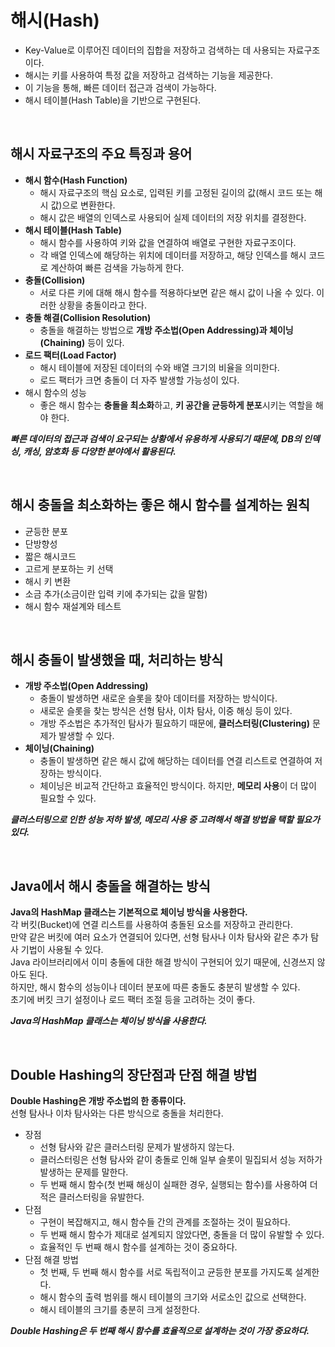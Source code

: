 # 해시(Hash)
- Key-Value로 이루어진 데이터의 집합을 저장하고 검색하는 데 사용되는 자료구조이다.   
- 해시는 키를 사용하여 특정 값을 저장하고 검색하는 기능을 제공한다.   
- 이 기능을 통해, 빠른 데이터 접근과 검색이 가능하다.   
- 해시 테이블(Hash Table)을 기반으로 구현된다.

<br>

## 해시 자료구조의 주요 특징과 용어
- **해시 함수(Hash Function)**
  - 해시 자료구조의 핵심 요소로, 입력된 키를 고정된 길이의 값(해시 코드 또는 해시 값)으로 변환한다.
  - 해시 값은 배열의 인덱스로 사용되어 실제 데이터의 저장 위치를 결정한다.
- **해시 테이블(Hash Table)**
  - 해시 함수를 사용하여 키와 값을 연결하여 배열로 구현한 자료구조이다.
  - 각 배열 인덱스에 해당하는 위치에 데이터를 저장하고, 해당 인덱스를 해시 코드로 계산하여 빠른 검색을 가능하게 한다.
- **충돌(Collision)** 
  - 서로 다른 키에 대해 해시 함수를 적용하다보면 같은 해시 값이 나올 수 있다. 이러한 상황을 충돌이라고 한다.
- **충돌 해결(Collision Resolution)**
  - 충돌을 해결하는 방법으로 **개방 주소법(Open Addressing)과 체이닝(Chaining)** 등이 있다.
- **로드 팩터(Load Factor)**
  - 해시 테이블에 저장된 데이터의 수와 배열 크기의 비율을 의미한다.
  - 로드 팩터가 크면 충돌이 더 자주 발생할 가능성이 있다.
- 해시 함수의 성능
  - 좋은 해시 함수는 **충돌을 최소화**하고, **키 공간을 균등하게 분포**시키는 역할을 해야 한다.

***빠른 데이터의 접근과 검색이 요구되는 상황에서 유용하게 사용되기 때문에, DB의 인덱싱, 캐싱, 암호화 등 다양한 분야에서 활용된다.***

<br>

## 해시 충돌을 최소화하는 좋은 해시 함수를 설계하는 원칙
- 균등한 분포
- 단방향성
- 짧은 해시코드
- 고르게 분포하는 키 선택
- 해시 키 변환
- 소금 추가(소금이란 입력 키에 추가되는 값을 말함)
- 해시 함수 재설계와 테스트

<br>

## 해시 충돌이 발생했을 때, 처리하는 방식
- **개방 주소법(Open Addressing)**
  - 충돌이 발생하면 새로운 슬롯을 찾아 데이터를 저장하는 방식이다.
  - 새로운 슬롯을 찾는 방식은 선형 탐사, 이차 탐사, 이중 해싱 등이 있다.
  - 개방 주소법은 추가적인 탐사가 필요하기 때문에, **클러스터링(Clustering)** 문제가 발생할 수 있다.
- **체이닝(Chaining)**
  - 충돌이 발생하면 같은 해시 값에 해당하는 데이터를 연결 리스트로 연결하여 저장하는 방식이다.
  - 체이닝은 비교적 간단하고 효율적인 방식이다. 하지만, **메모리 사용**이 더 많이 필요할 수 있다.

***클러스터링으로 인한 성능 저하 발생, 메모리 사용 중 고려해서 해결 방법을 택할 필요가 있다.***

<br>

## Java에서 해시 충돌을 해결하는 방식
**Java의 HashMap 클래스는 기본적으로 체이닝 방식을 사용한다.**   
각 버킷(Bucket)에 연결 리스트를 사용하여 충돌된 요소를 저장하고 관리한다.   
만약 같은 버킷에 여러 요소가 연결되어 있다면, 선형 탐사나 이차 탐사와 같은 추가 탐사 기법이 사용될 수 있다.   
Java 라이브러리에서 이미 충돌에 대한 해결 방식이 구현되어 있기 때문에, 신경쓰지 않아도 된다.   
하지만, 해시 함수의 성능이나 데이터 분포에 따른 충돌도 충분히 발생할 수 있다.   
초기에 버킷 크기 설정이나 로드 팩터 조절 등을 고려하는 것이 좋다.


***Java의 HashMap 클래스는 체이닝 방식을 사용한다.***

<br>

## Double Hashing의 장단점과 단점 해결 방법
**Double Hashing은 개방 주소법의 한 종류이다.**   
선형 탐사나 이차 탐사와는 다른 방식으로 충돌을 처리한다.

- 장점
  - 선형 탐사와 같은 클러스터링 문제가 발생하지 않는다.
  - 클러스터링은 선형 탐사와 같이 충돌로 인해 일부 슬롯이 밀집되서 성능 저하가 발생하는 문제를 말한다.
  - 두 번째 해시 함수(첫 번째 해싱이 실패한 경우, 실행되는 함수)를 사용하여 더 적은 클러스터링을 유발한다.
- 단점
  - 구현이 복잡해지고, 해시 함수들 간의 관계를 조절하는 것이 필요하다.
  - 두 번째 해시 함수가 제대로 설계되지 않았다면, 충돌을 더 많이 유발할 수 있다.
  - 효율적인 두 번째 해시 함수를 설계하는 것이 중요하다.
- 단점 해결 방법
  - 첫 번째, 두 번째 해시 함수를 서로 독립적이고 균등한 분포를 가지도록 설계한다.
  - 해시 함수의 출력 범위를 해시 테이블의 크기와 서로소인 값으로 선택한다.
  - 해시 테이블의 크기를 충분히 크게 설정한다.
 
***Double Hashing은 두 번째 해시 함수를 효율적으로 설계하는 것이 가장 중요하다.***
